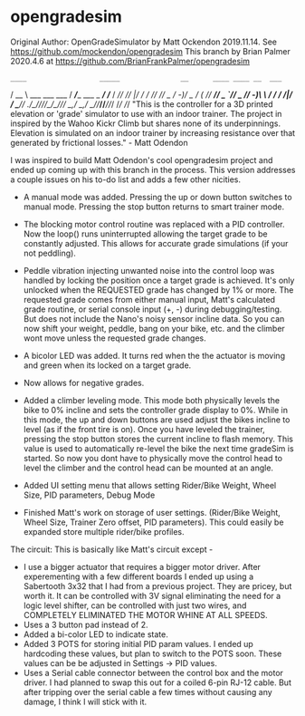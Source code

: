 # opengradesim
  Original Author: OpenGradeSimulator by Matt Ockendon 2019.11.14. See https://github.com/mockendon/opengradesim
  This branch by Brian Palmer 2020.4.6 at https://github.com/BrianFrankPalmer/opengradesim
  
    ____                  _____               __      ____ ____ __  ___
   / __ \ ___  ___  ___  / ___/____ ___ _ ___/ /___  / __//  _//  |/  /
  / /_/ // _ \/ -_)/ _ \/ (_ // __// _ `// _  // -_)_\ \ _/ / / /|_/ /
  \____// .__/\__//_//_/\___//_/   \_,_/ \_,_/ \__//___//___//_/  /_/
       /_/
  "This is the controller for a 3D printed elevation or 'grade' simulator to use with an indoor trainer.
  The project in inspired by the Wahoo Kickr Climb but shares none of its underpinnings.
  Elevation is simulated on an indoor trainer by increasing resistance over that generated by frictional
  losses." - Matt Odendon

  I was inspired to build Matt Odendon's cool opengradesim project and ended up coming up with this branch 
  in the process. This version addresses a couple issues on his to-do list and adds a few other nicities. 
  
  - A manual mode was added. Pressing the up or down button switches to manual mode. Pressing the stop button returns to smart trainer mode. 
  - The blocking motor control routine was replaced with a PID controller. Now the loop() runs uninterrupted allowing the target grade 
  to be constantly adjusted. This allows for accurate grade simulations (if your not peddling).
  - Peddle vibration injecting unwanted noise into the control loop was handled by locking the position once a target grade 
  is achieved. It's only unlocked when the REQUESTED grade has changed by 1% or more. The requested grade comes from either manual input,
  Matt's calculated grade routine,  or serial console input (+, -) during debugging/testing. But does not include the Nano's noisy sensor incline data.
  So you can now shift your weight, peddle, bang on your bike, etc. and the climber wont move unless the requested grade changes.
  - A bicolor LED was added. It turns red when the the actuator is moving and green when its locked on a target grade.
  - Now allows for negative grades.
  - Added a climber leveling mode. This mode both physically levels the bike to 0% incline and sets the controller grade 
  display to 0%. While in this mode, the up and down buttons are used adjust the bikes incline to level (as if the front tire is on). 
  Once you have leveled the trainer, pressing the stop button stores the current incline to flash memory. This value is used to automatically re-level
  the bike the next time gradeSim is started. So now you dont have to physically move the control head to level the climber and the control 
  head can be mounted at an angle.
  
  - Added UI setting menu that allows setting Rider/Bike Weight, Wheel Size, PID parameters, Debug Mode
  - Finished Matt's work on storage of user settings. (Rider/Bike Weight, Wheel Size, Trainer Zero offset, PID parameters). This could easily be
  expanded store multiple rider/bike profiles.
  
  The circuit: This is basically like Matt's circuit except -
  - I use a bigger actuator that requires a bigger motor driver. After experementing with a few different boards I ended up using a 
  Sabertooth 3x32 that I had from a previous project. They are pricey, but worth it. It can be controlled with 3V signal eliminating the 
  need for a logic level shifter, can be controlled with just two wires, and COMPLETELY ELIMINATED THE MOTOR WHINE AT ALL SPEEDS.
  - Uses a 3 button pad instead of 2.
  - Added a bi-color LED to indicate state.
  - Added 3 POTS for storing initial PID param values. I ended up hardcoding these values, but plan to switch to the POTS soon. These values can
  be be adjusted in Settings -> PID values.
  - Uses a Serial cable connector between the control box and the motor driver. I had planned to swap this out for a coiled 6-pin RJ-12 cable. 
  But after tripping over the serial cable a few times without causing any damage, I think I will stick with it.
  